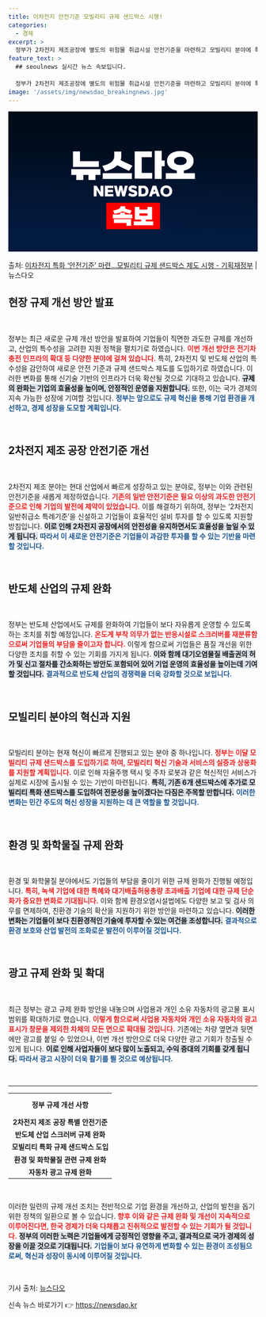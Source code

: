 ```yaml
---
title: 이차전지 안전기준 모빌리티 규제 샌드박스 시행!
categories:
  - 경제
excerpt: >
  정부가 2차전지 제조공장에 별도의 위험물 취급시설 안전기준을 마련하고 모빌리티 분야에 특화된 규제샌드박스 제…
feature_text: >
  ## seoulnews 실시간 뉴스 속보입니다.

  정부가 2차전지 제조공장에 별도의 위험물 취급시설 안전기준을 마련하고 모빌리티 분야에 특화된 규제샌드박스 제…
image: '/assets/img/newsdao_breakingnews.jpg'
---
```


![뉴스다오 속보](/assets/img/newsdao_breakingnews.jpg)

<p>출처: <a href="https://newsdao.kr/2079" rel="dofollow">이차전지 특화 ‘안전기준’ 마련…모빌리티 규제 샌드박스 제도 시행 - 기획재정부</a> | 뉴스다오</p>

<h2 data-ke-size="size26">현장 규제 개선 방안 발표</h2>

<p data-ke-size="size16">&nbsp;</p>

정부는 최근 새로운 규제 개선 방안을 발표하여 기업들이 직면한 과도한 규제를 개선하고, 산업의 특수성을 고려한 지원 정책을 펼치기로 하였습니다. <b><span style="color: #ee2323;">이번 개선 방안은 전기차 충전 인프라의 확대 등 다양한 분야에 걸쳐 있습니다.</span></b> 특히, 2차전지 및 반도체 산업의 특수성을 감안하여 새로운 안전 기준과 규제 샌드박스 제도를 도입하기로 하였습니다. 이러한 변화를 통해 신기술 기반의 인프라가 더욱 확산될 것으로 기대하고 있습니다. <b><span style="background-color: #21538527;">규제의 완화는 기업의 효율성을 높이며, 안정적인 운영을 지원합니다.</span></b> 또한, 이는 국가 경제의 지속 가능한 성장에 기여할 것입니다. <b><span style="color: #1a5490;">정부는 앞으로도 규제 혁신을 통해 기업 환경을 개선하고, 경제 성장을 도모할 계획입니다.</span></b>

<p data-ke-size="size16">&nbsp;</p>

<h2 data-ke-size="size26">2차전지 제조 공장 안전기준 개선</h2>

<p data-ke-size="size16">&nbsp;</p>

2차전지 제조 분야는 현대 산업에서 빠르게 성장하고 있는 분야로, 정부는 이와 관련된 안전기준을 새롭게 제정하였습니다. <b><span style="color: #ee2323;">기존의 일반 안전기준은 필요 이상의 과도한 안전기준으로 인해 기업의 발전에 제약이 있었습니다.</span></b> 이를 해결하기 위하여, 정부는 ‘2차전지 일반취급소 특례기준’을 신설하고 기업들이 효율적인 설비 투자를 할 수 있도록 지원할 방침입니다. <b><span style="background-color: #21538527;">이로 인해 2차전지 공장에서의 안전성을 유지하면서도 효율성을 높일 수 있게 됩니다.</span></b> <b><span style="color: #1a5490;">따라서 이 새로운 안전기준은 기업들이 과감한 투자를 할 수 있는 기반을 마련할 것입니다.</span></b> 

<p data-ke-size="size16">&nbsp;</p>

<h2 data-ke-size="size26">반도체 산업의 규제 완화</h2>

<p data-ke-size="size16">&nbsp;</p>

정부는 반도체 산업에서도 규제를 완화하여 기업들이 보다 자유롭게 운영할 수 있도록 하는 조치를 취할 예정입니다. <b><span style="color: #ee2323;">온도계 부착 의무가 없는 반응시설로 스크러버를 재분류함으로써 기업들의 부담을 줄이고자 합니다.</span></b> 이렇게 함으로써 기업들은 품질 개선을 위한 다양한 조치를 취할 수 있는 기회를 가지게 됩니다. <b><span style="background-color: #21538527;">이와 함께 대기오염물질 배출권의 허가 및 신고 절차를 간소화하는 방안도 포함되어 있어 기업 운영의 효율성을 높이는데 기여할 것입니다.</span></b> <b><span style="color: #1a5490;">결과적으로 반도체 산업의 경쟁력을 더욱 강화할 것으로 보입니다.</span></b>

<p data-ke-size="size16">&nbsp;</p>

<h2 data-ke-size="size26">모빌리티 분야의 혁신과 지원</h2>

<p data-ke-size="size16">&nbsp;</p>

모빌리티 분야는 현재 혁신이 빠르게 진행되고 있는 분야 중 하나입니다. <b><span style="color: #ee2323;">정부는 이달 모빌리티 규제 샌드박스를 도입하기로 하여, 모빌리티 혁신 기술과 서비스의 실증과 상용화를 지원할 계획입니다.</span></b> 이로 인해 자율주행 택시 및 주차 로봇과 같은 혁신적인 서비스가 실제로 시장에 출시될 수 있는 기반이 마련됩니다. <b><span style="background-color: #21538527;">특히, 기존 6개 샌드박스에 추가로 모빌리티 특화 샌드박스를 도입하여 전문성을 높이겠다는 다짐은 주목할 만합니다.</span></b> <b><span style="color: #1a5490;">이러한 변화는 민간 주도의 혁신 성장을 지원하는 데 큰 역할을 할 것입니다.</span></b>

<p data-ke-size="size16">&nbsp;</p>

<h2 data-ke-size="size26">환경 및 화학물질 규제 완화</h2>

<p data-ke-size="size16">&nbsp;</p>

환경 및 화학물질 분야에서도 기업들의 부담을 줄이기 위한 규제 완화가 진행될 예정입니다. <b><span style="color: #ee2323;">특히, 녹색 기업에 대한 특혜와 대기배출허용총량 초과배출 기업에 대한 규제 단순화가 중요한 변화로 기대됩니다.</span></b> 이와 함께 환경오염시설법에도 다양한 보고 및 검사 의무를 면제하여, 친환경 기술의 확산을 지원하기 위한 방안을 마련하고 있습니다. <b><span style="background-color: #21538527;">이러한 변화는 기업들이 보다 친환경적인 기술에 투자할 수 있는 여건을 조성합니다.</span></b> <b><span style="color: #1a5490;">결과적으로 환경 보호와 산업 발전의 조화로운 발전이 이루어질 것입니다.</span></b>

<p data-ke-size="size16">&nbsp;</p>

<h2 data-ke-size="size26">광고 규제 완화 및 확대</h2>

<p data-ke-size="size16">&nbsp;</p>

최근 정부는 광고 규제 완화 방안을 내놓으며 사업용과 개인 소유 자동차의 광고물 표시 범위를 확대하기로 했습니다. <b><span style="color: #ee2323;">이렇게 함으로써 사업용 자동차와 개인 소유 자동차의 광고 표시가 창문을 제외한 차체의 모든 면으로 확대될 것입니다.</span></b> 기존에는 차량 옆면과 뒷면에만 광고를 붙일 수 있었으나, 이번 개선 방안으로 더욱 다양한 광고 기회가 창출될 수 있게 됩니다. <b><span style="background-color: #21538527;">이로 인해 사업자들이 보다 많이 노출되고, 수익 증대의 기회를 갖게 됩니다.</span></b> <b><span style="color: #1a5490;">따라서 광고 시장이 더욱 활기를 띌 것으로 예상됩니다.</span></b>

<p data-ke-size="size16">&nbsp;</p>

<hr>

<table style="width: 100%; border-collapse: collapse;">

<tr>

<td style="text-align: center; height: 40px;"><b>정부 규제 개선 사항</b></td>

</tr>

<tr>

<td style="text-align: center; height: 17px;"><b>2차전지 제조 공장 특별 안전기준</b></td>

</tr>

<tr>

<td style="text-align: center; height: 17px;"><b>반도체 산업 스크러버 규제 완화</b></td>

</tr>

<tr>

<td style="text-align: center; height: 17px;"><b>모빌리티 특화 규제 샌드박스 도입</b></td>

</tr>

<tr>

<td style="text-align: center; height: 17px;"><b>환경 및 화학물질 관련 규제 완화</b></td>

</tr>

<tr>

<td style="text-align: center; height: 17px;"><b>자동차 광고 규제 완화</b></td>

</tr>

</table>

<p data-ke-size="size16">&nbsp;</p>

이러한 일련의 규제 개선 조치는 전반적으로 기업 환경을 개선하고, 산업의 발전을 돕기 위한 정책의 일환으로 볼 수 있습니다. <b><span style="color: #ee2323;">향후 이와 같은 규제 완화 및 개선이 지속적으로 이루어진다면, 한국 경제가 더욱 다채롭고 진취적으로 발전할 수 있는 기회가 될 것입니다.</span></b> <b><span style="background-color: #21538527;">정부의 이러한 노력은 기업들에게 긍정적인 영향을 주고, 결과적으로 국가 경제의 성장을 이끌 것으로 기대됩니다.</span></b> <b><span style="color: #1a5490;">기업들이 보다 유연하게 변화할 수 있는 환경이 조성됨으로써, 혁신과 성장이 동시에 이루어질 것입니다.</span></b>

<p data-ke-size="size16">&nbsp;</p>

기사 출처: <a href="https://newsdao.kr/2079">뉴스다오</a> 

신속 뉴스 바로가기 👉 <a href="https://newsdao.kr" rel="dofollow">https://newsdao.kr</a>


